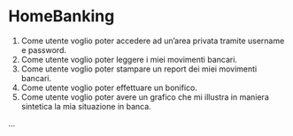 # HomeBanking
1. Come utente voglio poter accedere ad un’area privata tramite username e password.
2. Come utente voglio poter leggere i miei movimenti bancari.
3. Come utente voglio poter stampare un report dei miei movimenti bancari.
4. Come utente voglio poter effettuare un bonifico.
5. Come utente voglio poter avere un grafico che mi illustra in maniera sintetica la mia situazione in banca.


...
